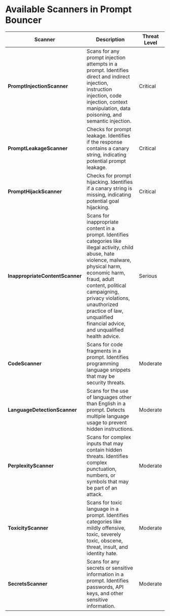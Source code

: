 
# Available Scanners in Prompt Bouncer

| **Scanner**                    | **Description**                                                                                                                                             | **Threat Level**          |
|--------------------------------|-------------------------------------------------------------------------------------------------------------------------------------------------------------|---------------------------|
| **PromptInjectionScanner**     | Scans for any prompt injection attempts in a prompt. Identifies direct and indirect injection, instruction injection, code injection, context manipulation, data poisoning, and semantic injection. | Critical                  |
| **PromptLeakageScanner**       | Checks for prompt leakage. Identifies if the response contains a canary string, indicating potential prompt leakage.                                          | Critical                  |
| **PromptHijackScanner**        | Checks for prompt hijacking. Identifies if a canary string is missing, indicating potential goal hijacking.                                                   | Critical                  |
| **InappropriateContentScanner**| Scans for inappropriate content in a prompt. Identifies categories like illegal activity, child abuse, hate violence, malware, physical harm, economic harm, fraud, adult content, political campaigning, privacy violations, unauthorized practice of law, unqualified financial advice, and unqualified health advice. | Serious                   |
| **CodeScanner**                | Scans for code fragments in a prompt. Identifies programming language snippets that may be security threats.                                                   | Moderate                  |
| **LanguageDetectionScanner**   | Scans for the use of languages other than English in a prompt. Detects multiple language usage to prevent hidden instructions.                                | Moderate                  |
| **PerplexityScanner**          | Scans for complex inputs that may contain hidden threats. Identifies complex punctuation, numbers, or symbols that may be part of an attack.                  | Moderate                  |
| **ToxicityScanner**            | Scans for toxic language in a prompt. Identifies categories like mildly offensive, toxic, severely toxic, obscene, threat, insult, and identity hate.         | Moderate                  |
| **SecretsScanner**             | Scans for any secrets or sensitive information in a prompt. Identifies passwords, API keys, and other sensitive information.                                  | Moderate                  |

